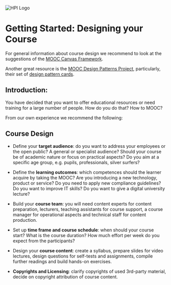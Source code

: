 ![HPI Logo](img/HPI_Logo.png)

# Getting Started: Designing your Course

For general information about course design we recommend to look at the suggestions of the [MOOC Canvas Framework](http://mooccanvas.com/use.html).

Another great resource is the [MOOC Design Patterns Project](http://www.moocdesign.cde.london.ac.uk/), particularly, their set of [design pattern cards](http://www.moocdesign.cde.london.ac.uk/outputs/design-pattern-cards).

## Introduction: 

You have decided that you want to offer educational resources or need training for a large number of people. How do you do that? How to MOOC?

From our own experience we recommend the following:

## Course Design

 -	Define your **target audience**: do you want to address your employees or the open public? A general or specialist audience? Should your course be of academic nature or focus on practical aspects? Do you aim at a specific age group, e.g. pupils, professionals, silver surfers?

 - Define the **learning outcomes**:  which competences should the learner acquire by taking the MOOC? Are you introducing a new technology, product or service? Do you need to apply new compliance guidelines? Do you want to improve IT skills? Do you want to give a digital university lecture?

 - Build your **course team**: you will need content experts for content preparation, lecturers, teaching assistants for course support, a course manager for operational aspects and technical staff for content production.

 - Set up **time frame and course schedule**: when should your course start? What is the course duration? How much effort per week do you expect from the participants?

 - Design your **course content**: create a syllabus, prepare slides for video lectures, design questions for self-tests and assignments, compile further readings and build hands-on exercises.

 - **Copyrights and Licensing**: clarify copyrights of used 3rd-party material, decide on copyright attribution of course content.

